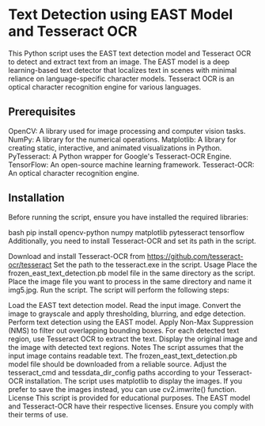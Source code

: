 # Text Detection using EAST Model and Tesseract OCR
This Python script uses the EAST text detection model and Tesseract OCR to detect and extract text from an image. The EAST model is a deep learning-based text detector that localizes text in scenes with minimal reliance on language-specific character models. Tesseract OCR is an optical character recognition engine for various languages.

## Prerequisites
OpenCV: A library used for image processing and computer vision tasks.
NumPy: A library for the numerical operations.
Matplotlib: A library for creating static, interactive, and animated visualizations in Python.
PyTesseract: A Python wrapper for Google's Tesseract-OCR Engine.
TensorFlow: An open-source machine learning framework.
Tesseract-OCR: An optical character recognition engine.
## Installation
Before running the script, ensure you have installed the required libraries:

bash
pip install opencv-python numpy matplotlib pytesseract tensorflow
Additionally, you need to install Tesseract-OCR and set its path in the script.

Download and install Tesseract-OCR from https://github.com/tesseract-ocr/tesseract
Set the path to the tesseract.exe in the script.
Usage
Place the frozen_east_text_detection.pb model file in the same directory as the script.
Place the image file you want to process in the same directory and name it img5.jpg.
Run the script.
The script will perform the following steps:

Load the EAST text detection model.
Read the input image.
Convert the image to grayscale and apply thresholding, blurring, and edge detection.
Perform text detection using the EAST model.
Apply Non-Max Suppression (NMS) to filter out overlapping bounding boxes.
For each detected text region, use Tesseract OCR to extract the text.
Display the original image and the image with detected text regions.
Notes
The script assumes that the input image contains readable text.
The frozen_east_text_detection.pb model file should be downloaded from a reliable source.
Adjust the tesseract_cmd and tessdata_dir_config paths according to your Tesseract-OCR installation.
The script uses matplotlib to display the images. If you prefer to save the images instead, you can use cv2.imwrite() function.
License
This script is provided for educational purposes. The EAST model and Tesseract-OCR have their respective licenses. Ensure you comply with their terms of use.
